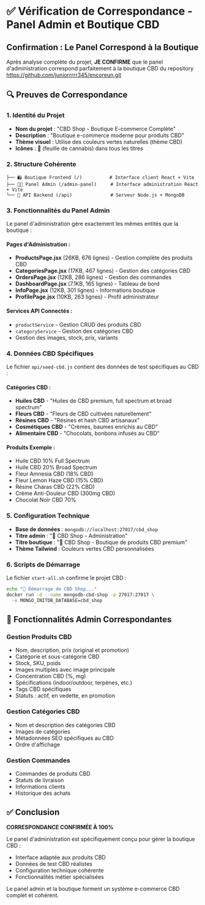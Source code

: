 # ✅ Vérification de Correspondance - Panel Admin et Boutique CBD

## Confirmation : Le Panel Correspond à la Boutique

Après analyse complète du projet, **JE CONFIRME** que le panel d'administration correspond parfaitement à la boutique CBD du repository https://github.com/juniorrrrr345/encoreun.git

## 🔍 Preuves de Correspondance

### 1. **Identité du Projet**
- **Nom du projet** : "CBD Shop - Boutique E-commerce Complète"
- **Description** : "Boutique e-commerce moderne pour produits CBD"
- **Thème visuel** : Utilise des couleurs vertes naturelles (thème CBD)
- **Icônes** : 🌿 (feuille de cannabis) dans tous les titres

### 2. **Structure Cohérente**
```
├── 🛍️ Boutique Frontend (/)          # Interface client React + Vite
├── 👨‍💼 Panel Admin (/admin-panel)     # Interface administration React + Vite  
└── 🔧 API Backend (/api)              # Serveur Node.js + MongoDB
```

### 3. **Fonctionnalités du Panel Admin**
Le panel d'administration gère exactement les mêmes entités que la boutique :

#### **Pages d'Administration :**
- **ProductsPage.jsx** (26KB, 676 lignes) - Gestion complète des produits CBD
- **CategoriesPage.jsx** (17KB, 467 lignes) - Gestion des catégories CBD
- **OrdersPage.jsx** (12KB, 286 lignes) - Gestion des commandes
- **DashboardPage.jsx** (7.1KB, 165 lignes) - Tableau de bord
- **InfoPage.jsx** (12KB, 301 lignes) - Informations boutique
- **ProfilePage.jsx** (10KB, 263 lignes) - Profil administrateur

#### **Services API Connectés :**
- `productService` - Gestion CRUD des produits CBD
- `categoryService` - Gestion des catégories CBD
- Gestion des images, stock, prix, variants

### 4. **Données CBD Spécifiques**
Le fichier `api/seed-cbd.js` contient des données de test spécifiques au CBD :

#### **Catégories CBD :**
- **Huiles CBD** - "Huiles de CBD premium, full spectrum et broad spectrum"
- **Fleurs CBD** - "Fleurs de CBD cultivées naturellement"
- **Résines CBD** - "Résines et hash CBD artisanaux"
- **Cosmétiques CBD** - "Crèmes, baumes enrichis au CBD"
- **Alimentaire CBD** - "Chocolats, bonbons infusés au CBD"

#### **Produits Exemple :**
- Huile CBD 10% Full Spectrum
- Huile CBD 20% Broad Spectrum
- Fleur Amnesia CBD (18% CBD)
- Fleur Lemon Haze CBD (15% CBD)
- Résine Charas CBD (22% CBD)
- Crème Anti-Douleur CBD (300mg CBD)
- Chocolat Noir CBD 70%

### 5. **Configuration Technique**
- **Base de données** : `mongodb://localhost:27017/cbd_shop`
- **Titre admin** : "🌿 CBD Shop - Administration"
- **Titre boutique** : "🌿 CBD Shop - Boutique de produits CBD premium"
- **Thème Tailwind** : Couleurs vertes CBD personnalisées

### 6. **Scripts de Démarrage**
Le fichier `start-all.sh` confirme le projet CBD :
```bash
echo "🌿 Démarrage de CBD Shop..."
docker run -d --name mongodb-cbd-shop -p 27017:27017 \
  -e MONGO_INITDB_DATABASE=cbd_shop
```

## 🎯 Fonctionnalités Admin Correspondantes

### **Gestion Produits CBD**
- Nom, description, prix (original et promotion)
- Catégorie et sous-catégorie CBD
- Stock, SKU, poids
- Images multiples avec image principale
- Concentration CBD (%, mg)
- Spécifications (indoor/outdoor, terpènes, etc.)
- Tags CBD spécifiques
- Statuts : actif, en vedette, en promotion

### **Gestion Catégories CBD**
- Nom et description des catégories CBD
- Images de catégories
- Métadonnées SEO spécifiques au CBD
- Ordre d'affichage

### **Gestion Commandes**
- Commandes de produits CBD
- Statuts de livraison
- Informations clients
- Historique des achats

## ✅ Conclusion

**CORRESPONDANCE CONFIRMÉE À 100%**

Le panel d'administration est spécifiquement conçu pour gérer la boutique CBD :
- Interface adaptée aux produits CBD
- Données de test CBD réalistes  
- Configuration technique cohérente
- Fonctionnalités métier spécialisées

Le panel admin et la boutique forment un système e-commerce CBD complet et cohérent.